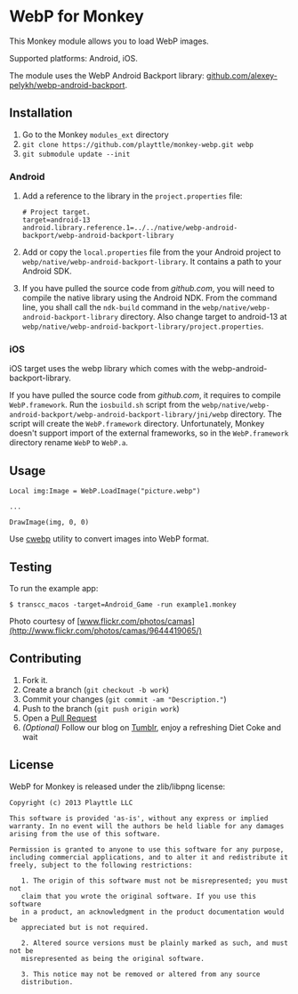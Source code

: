 # WebP for Monkey

This Monkey module allows you to load WebP images.

Supported platforms: Android, iOS.

The module uses the WebP Android Backport library: [github.com/alexey-pelykh/webp-android-backport](https://github.com/alexey-pelykh/webp-android-backport).



## Installation

1. Go to the Monkey `modules_ext` directory 
2. `git clone https://github.com/playttle/monkey-webp.git webp`
3. `git submodule update --init`

### Android

1. Add a reference to the library in the `project.properties` file:

       # Project target.
       target=android-13
       android.library.reference.1=../../native/webp-android-backport/webp-android-backport-library
       
2. Add or copy the `local.properties` file from the your Android project to `webp/native/webp-android-backport-library`. It contains a path to your Android SDK. 
3. If you have pulled the source code from *github.com*, you will need to compile the native library using the Android NDK. From the command line, you shall call the `ndk-build` command in the `webp/native/webp-android-backport-library` directory. Also change target to android-13 at `webp/native/webp-android-backport-library/project.properties`.

### iOS

iOS target uses the webp library which comes with the webp-android-backport-library.

If you have pulled the source code from *github.com*, it requires to compile `WebP.framework`. Run the `iosbuild.sh` script from the `webp/native/webp-android-backport/webp-android-backport-library/jni/webp` directory. The script will create the `WebP.framework` directory. Unfortunately, Monkey doesn't support import of the external frameworks, so in the `WebP.framework` directory rename `WebP` to `WebP.a`.


## Usage

```
Local img:Image = WebP.LoadImage("picture.webp")

...
    
DrawImage(img, 0, 0)
```

Use [cwebp](https://developers.google.com/speed/webp/docs/cwebp) utility to convert images into WebP format.

## Testing

To run the example app:

```
$ transcc_macos -target=Android_Game -run example1.monkey
```

Photo courtesy of [www.flickr.com/photos/camas](http://www.flickr.com/photos/camas/9644419065/)


## Contributing

1. Fork it.
2. Create a branch (`git checkout -b work`)
3. Commit your changes (`git commit -am "Description."`)
4. Push to the branch (`git push origin work`)
5. Open a [Pull Request](https://github.com/playttle/monkey-webp)
6. *(Optional)* Follow our blog on [Tumblr](http://blog.playttle.com/), enjoy a refreshing Diet Coke and wait


## License

WebP for Monkey is released under the zlib/libpng license:

```
Copyright (c) 2013 Playttle LLC

This software is provided 'as-is', without any express or implied
warranty. In no event will the authors be held liable for any damages
arising from the use of this software.

Permission is granted to anyone to use this software for any purpose,
including commercial applications, and to alter it and redistribute it
freely, subject to the following restrictions:

   1. The origin of this software must not be misrepresented; you must not
   claim that you wrote the original software. If you use this software
   in a product, an acknowledgment in the product documentation would be
   appreciated but is not required.

   2. Altered source versions must be plainly marked as such, and must not be
   misrepresented as being the original software.

   3. This notice may not be removed or altered from any source
   distribution.
```


